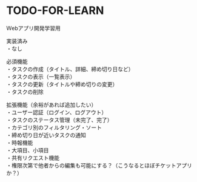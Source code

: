 # TODO-FOR-LEARN
Ｗebアプリ開発学習用

実装済み  
・なし  

必須機能  
・タスクの作成（タイトル、詳細、締め切り日など）  
・タスクの表示（一覧表示）  
・タスクの更新（タイトルや締め切りの変更）  
・タスクの削除  

拡張機能（余裕があれば追加したい）  
・ユーザー認証（ログイン、ログアウト）  
・タスクのステータス管理（未完了、完了）  
・カテゴリ別のフィルタリング・ソート  
・締め切り日が近いタスクの通知  
・時報機能  
・大項目、小項目  
・共有リクエスト機能  
・権限次第で他者からの編集も可能にする？（こうなるとほぼチケットアプリか？）  
